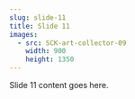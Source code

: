 ```yaml
---
slug: slide-11
title: Slide 11
images:
  - src: SCK-art-collector-09
    width: 900
    height: 1350
---
```

Slide 11 content goes here.

